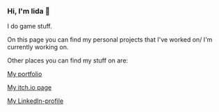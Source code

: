 ### Hi, I'm Iida 👋

I do game stuff.



On this page you can find my personal projects that I've worked on/ I'm currently working on. 

Other places you can find my stuff on are:

[My portfolio](https://iidv.wordpress.com/)

[My itch.io page](https://vdii.itch.io/)

[My LinkedIn-profile](https://www.linkedin.com/in/iida-lintuaho-065811188/)
<!--
**iidal/iidal** is a ✨ _special_ ✨ repository because its `README.md` (this file) appears on your GitHub profile.

Here are some ideas to get you started:

- 🔭 I’m currently working on ...
- 🌱 I’m currently learning ...
- 👯 I’m looking to collaborate on ...
- 🤔 I’m looking for help with ...
- 💬 Ask me about ...
- 📫 How to reach me: ...
- 😄 Pronouns: ...
- ⚡ Fun fact: ...
-->
